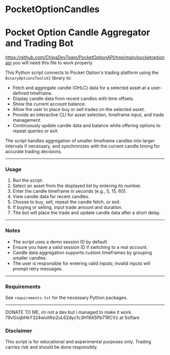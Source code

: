# PocketOptionCandles
# Pocket Option Candle Aggregator and Trading Bot

https://github.com/ChipaDevTeam/PocketOptionAPI/tree/main/pocketoptionapi
you will need this file to work properly

This Python script connects to Pocket Option's trading platform using the `BinaryOptionsToolsV2` library to:

- Fetch and aggregate candle (OHLC) data for a selected asset at a user-defined timeframe.
- Display candle data from recent candles with time offsets.
- Show the current account balance.
- Allow the user to place buy or sell trades on the selected asset.
- Provide an interactive CLI for asset selection, timeframe input, and trade management.
- Continuously update candle data and balance while offering options to repeat queries or exit.

The script handles aggregation of smaller timeframe candles into larger intervals if necessary, and synchronizes with the current candle timing for accurate trading decisions.

---

### Usage

1. Run the script.
2. Select an asset from the displayed list by entering its number.
3. Enter the candle timeframe in seconds (e.g., 5, 15, 60).
4. View candle data for recent candles.
5. Choose to buy, sell, repeat the candle fetch, or exit.
6. If buying or selling, input trade amount and duration.
7. The bot will place the trade and update candle data after a short delay.

---

### Notes

- The script uses a demo session ID by default.
- Ensure you have a valid session ID if switching to a real account.
- Candle data aggregation supports custom timeframes by grouping smaller candles.
- The user is responsible for entering valid inputs; invalid inputs will prompt retry messages.

---

### Requirements

See `requirements.txt` for the necessary Python packages.

---
DONATE TO ME, im not a dev but i managed to make it work.
79vGoijbHkY324wioWsi2uL62dyc1c3H1945Pb71RCVz at Solfare

### Disclaimer

This script is for educational and experimental purposes only. Trading carries risk and should be done responsibly.

